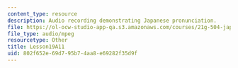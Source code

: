 ```yaml
---
content_type: resource
description: Audio recording demonstrating Japanese pronunciation.
file: https://ol-ocw-studio-app-qa.s3.amazonaws.com/courses/21g-504-japanese-iv-spring-2009/802f652e69d795b74aa8e69282f35d9f_Lesson19A11.mp3
file_type: audio/mpeg
resourcetype: Other
title: Lesson19A11
uid: 802f652e-69d7-95b7-4aa8-e69282f35d9f
---
```

